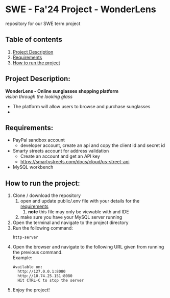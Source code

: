 # SWE - Fa'24 Project - WonderLens
repository for our SWE term project


## Table of contents
1. [Project Description](#project-description)
2. [Requirements](#requirements)
3. [How to run the project](#How-to-run-the-project)  


## Project Description:
**WonderLens - Online sunglasses shopping platform**  
*vision through the looking glass*
- The platform will allow users to browse and purchase sunglasses  
- 


## Requirements:
- PayPal sandbox account
  - developer account, create an api and copy the client id and secret id
- Smarty streets account for address validation
  - Create an account and get an API key
  - https://smartystreets.com/docs/cloud/us-street-api
- MySQL workbench

## How to run the project:
1. Clone / download the repository
   1. open and update public/.env file with your details for the [requirements](#requirements)
      1. **note** this file may only be viewable with and IDE 
   2. make sure you have your MySQL server running
2. Open the terminal and navigate to the project directory
3. Run the following command:
    ```
    http-server 
    ```
4. Open the browser and navigate to the following URL given from running the previous command. 
 <br>Example:
    ``` 
    Available on:
      http://127.0.0.1:8080
      http://10.74.25.151:8080
      Hit CTRL-C to stop the server
      ```
5. Enjoy the project!